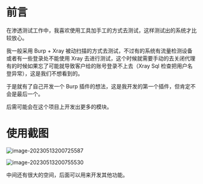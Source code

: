 # 前言

在渗透测试工作中，我喜欢使用工具加手工的方式去测试，这样测试出的系统才比较放心。

我一般采用 Burp + Xray 被动扫描的方式去测试，不过有的系统有流量检测设备或者有一些登录处不能使用 Xray 去进行测试，这个时候就需要手动的去关闭代理有的时候如果忘了可能就导致客户给的账号登录不上去（Xray Sql 检查把用户名登异常），这是我们不想看到的。

于是就有了自己开发一个 Burp 插件的想法，这是我开发的第一个插件，但肯定不会是最后一个。

后需可能会在这个项目上开发出更多的模块。

# 使用截图

![image-20230513200725587](https://gitee.com/lianqing_xyz/md_image02/raw/master/img/image-20230513200725587.png)



![image-20230513200755530](https://gitee.com/lianqing_xyz/md_image02/raw/master/img/image-20230513200755530.png)

中间还有很大的空间，后面可以用来开发其他功能。